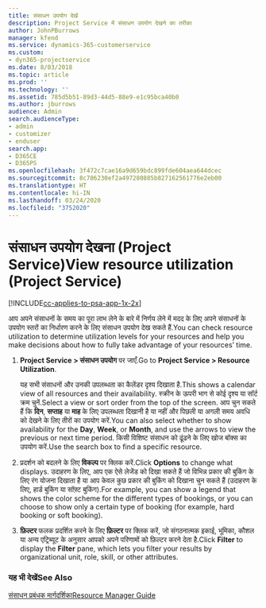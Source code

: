 ```yaml
---
title: संसाधन उपयोग देखें
description: Project Service में संसाधन उपयोग देखने का तरीका
author: JohnPBurrows
manager: kfend
ms.service: dynamics-365-customerservice
ms.custom:
- dyn365-projectservice
ms.date: 8/03/2018
ms.topic: article
ms.prod: ''
ms.technology: ''
ms.assetid: 785d5b51-89d3-44d5-88e9-e1c95bca40b0
ms.author: jburrows
audience: Admin
search.audienceType:
- admin
- customizer
- enduser
search.app:
- D365CE
- D365PS
ms.openlocfilehash: 3f472c7cae16a9d659bdc899fde604aea644dcec
ms.sourcegitcommit: 8c786230ef2a497280885b827162561776e2eb00
ms.translationtype: HT
ms.contentlocale: hi-IN
ms.lasthandoff: 03/24/2020
ms.locfileid: "3752020"
---
```

# <a name="view-resource-utilization-project-service"></a><span data-ttu-id="8ef2f-103">संसाधन उपयोग देखना (Project Service)</span><span class="sxs-lookup"><span data-stu-id="8ef2f-103">View resource utilization (Project Service)</span></span>

[!INCLUDE[cc-applies-to-psa-app-1x-2x](../includes/cc-applies-to-psa-app-1x-2x.md)]

<span data-ttu-id="8ef2f-104">आप अपने संसाधनों के समय का पूरा लाभ लेने के बारे में निर्णय लेने में मदद के लिए अपने संसाधनों के उपयोग स्तरों का निर्धारण करने के लिए संसाधन उपयोग देख सकते हैं.</span><span class="sxs-lookup"><span data-stu-id="8ef2f-104">You can check resource utilization to determine utilization levels for your resources and help you make decisions about how to fully take advantage of your resources’ time.</span></span>  
  
1. <span data-ttu-id="8ef2f-105">**Project Service > संसाधन उपयोग** पर जाएँ.</span><span class="sxs-lookup"><span data-stu-id="8ef2f-105">Go to **Project Service > Resource Utilization**.</span></span> 

     <span data-ttu-id="8ef2f-106">यह सभी संसाधनों और उनकी उपलब्धता का कैलेंडर दृश्य दिखाता है.</span><span class="sxs-lookup"><span data-stu-id="8ef2f-106">This shows a calendar view of all resources and their availability.</span></span> <span data-ttu-id="8ef2f-107">स्क्रीन के ऊपरी भाग से कोई दृश्य या सॉर्ट क्रम चुनें.</span><span class="sxs-lookup"><span data-stu-id="8ef2f-107">Select a view or sort order from the top of the screen.</span></span> <span data-ttu-id="8ef2f-108">आप चुन सकते हैं कि **दिन**, **सप्ताह** या **माह** के लिए उपलब्धता दिखानी है या नहीं और पिछली या अगली समय अवधि को देखने के लिए तीरों का उपयोग करें.</span><span class="sxs-lookup"><span data-stu-id="8ef2f-108">You can also select whether to show availability for the **Day**, **Week**, or **Month**, and use the arrows to view the previous or next time period.</span></span> <span data-ttu-id="8ef2f-109">किसी विशिष्ट संसाधन को ढूंढने के लिए खोज बॉक्स का उपयोग करें.</span><span class="sxs-lookup"><span data-stu-id="8ef2f-109">Use the search box to find a specific resource.</span></span>      
  
2. <span data-ttu-id="8ef2f-110">प्रदर्शन को बदलने के लिए **विकल्प** पर क्लिक करें.</span><span class="sxs-lookup"><span data-stu-id="8ef2f-110">Click **Options** to change what displays.</span></span> <span data-ttu-id="8ef2f-111">उदाहरण के लिए, आप एक ऐसे लेजेंड को दिखा सकते हैं जो विभिन्न प्रकार की बुकिंग के लिए रंग योजना दिखाता है या आप केवल कुछ प्रकार की बुकिंग को दिखाना चुन सकते हैं (उदाहरण के लिए, हार्ड बुकिंग या सॉफ़्ट बुकिंग).</span><span class="sxs-lookup"><span data-stu-id="8ef2f-111">For example, you can show a legend that shows the color scheme for the different types of bookings, or you can choose to show only a certain type of booking (for example, hard booking or soft booking).</span></span>  

3. <span data-ttu-id="8ef2f-112">**फ़िल्टर** फलक प्रदर्शित करने के लिए **फ़िल्टर** पर क्लिक करें, जो संगठनात्मक इकाई, भूमिका, कौशल या अन्य एट्रिब्यूट के अनुसार आपको अपने परिणामों को फ़िल्टर करने देता है.</span><span class="sxs-lookup"><span data-stu-id="8ef2f-112">Click **Filter** to display the **Filter** pane, which lets you filter your results by organizational unit, role, skill, or other attributes.</span></span>  
  
### <a name="see-also"></a><span data-ttu-id="8ef2f-113">यह भी देखें</span><span class="sxs-lookup"><span data-stu-id="8ef2f-113">See Also</span></span>  
 [<span data-ttu-id="8ef2f-114">संसाधन प्रबंधक मार्गदर्शिका</span><span class="sxs-lookup"><span data-stu-id="8ef2f-114">Resource Manager Guide</span></span>](../project-service/resource-manager-guide.md)
